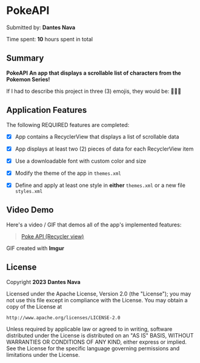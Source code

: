 <!-- (This is a comment) INSTRUCTIONS: Go through this page and fill out any **bolded** entries with their correct values.-->

# PokeAPI

Submitted by: **Dantes Nava**

Time spent: **10** hours spent in total

## Summary

**PokeAPI**  **An app that displays a scrollable list of characters from the Pokemon Series!**

If I had to describe this project in three (3) emojis, they would be: **🐙🐇🦑**

## Application Features

<!-- (This is a comment) Please be sure to change the [ ] to [x] for any features you completed.  If a feature is not checked [x], you might miss the points for that item! -->

The following REQUIRED features are completed:

- [X] App contains a RecyclerView that displays a list of scrollable data
- [X] App displays at least two (2) pieces of data for each RecyclerView item
- [X] Use a downloadable font with custom color and size
- [X] Modify the theme of the app in `themes.xml`
- [X] Define and apply at least one style in **either** `themes.xml` or a new file `styles.xml`


## Video Demo

Here's a video / GIF that demos all of the app's implemented features:

<blockquote class="imgur-embed-pub" lang="en" data-id="a/N5i4Lvd"  ><a href="//imgur.com/a/N5i4Lvd">Poke API (Recycler view)</a></blockquote><script async src="//s.imgur.com/min/embed.js" charset="utf-8"></script>

GIF created with **Imgur**

<!-- Recommended tools:
- [Kap](https://getkap.co/) for macOS
- [ScreenToGif](https://www.screentogif.com/) for Windows
- [peek](https://github.com/phw/peek) for Linux. -->


## License

Copyright **2023** **Dantes Nava**

Licensed under the Apache License, Version 2.0 (the "License");
you may not use this file except in compliance with the License.
You may obtain a copy of the License at

    http://www.apache.org/licenses/LICENSE-2.0

Unless required by applicable law or agreed to in writing, software
distributed under the License is distributed on an "AS IS" BASIS,
WITHOUT WARRANTIES OR CONDITIONS OF ANY KIND, either express or implied.
See the License for the specific language governing permissions and
limitations under the License.
